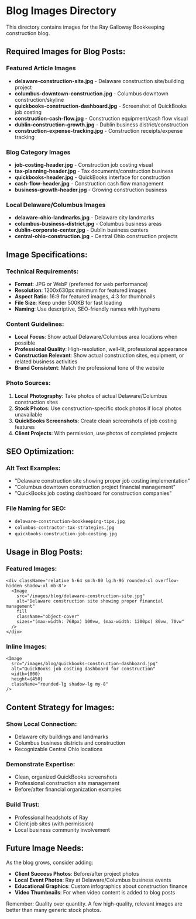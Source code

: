 # Blog Images Directory

This directory contains images for the Ray Galloway Bookkeeping construction blog.

## Required Images for Blog Posts:

### Featured Article Images
- **delaware-construction-site.jpg** - Delaware construction site/building project
- **columbus-downtown-construction.jpg** - Columbus downtown construction/skyline
- **quickbooks-construction-dashboard.jpg** - Screenshot of QuickBooks job costing
- **construction-cash-flow.jpg** - Construction equipment/cash flow visual
- **dublin-construction-growth.jpg** - Dublin business district/construction
- **construction-expense-tracking.jpg** - Construction receipts/expense tracking

### Blog Category Images
- **job-costing-header.jpg** - Construction job costing visual
- **tax-planning-header.jpg** - Tax documents/construction business
- **quickbooks-header.jpg** - QuickBooks interface for construction
- **cash-flow-header.jpg** - Construction cash flow management
- **business-growth-header.jpg** - Growing construction business

### Local Delaware/Columbus Images
- **delaware-ohio-landmarks.jpg** - Delaware city landmarks
- **columbus-business-district.jpg** - Columbus business areas
- **dublin-corporate-center.jpg** - Dublin business centers
- **central-ohio-construction.jpg** - Central Ohio construction projects

## Image Specifications:

### Technical Requirements:
- **Format**: JPG or WebP (preferred for web performance)
- **Resolution**: 1200x630px minimum for featured images
- **Aspect Ratio**: 16:9 for featured images, 4:3 for thumbnails
- **File Size**: Keep under 500KB for fast loading
- **Naming**: Use descriptive, SEO-friendly names with hyphens

### Content Guidelines:
- **Local Focus**: Show actual Delaware/Columbus area locations when possible
- **Professional Quality**: High-resolution, well-lit, professional appearance
- **Construction Relevant**: Show actual construction sites, equipment, or related business activities
- **Brand Consistent**: Match the professional tone of the website

### Photo Sources:
1. **Local Photography**: Take photos of actual Delaware/Columbus construction sites
2. **Stock Photos**: Use construction-specific stock photos if local photos unavailable
3. **QuickBooks Screenshots**: Create clean screenshots of job costing features
4. **Client Projects**: With permission, use photos of completed projects

## SEO Optimization:

### Alt Text Examples:
- "Delaware construction site showing proper job costing implementation"
- "Columbus downtown construction project financial management"
- "QuickBooks job costing dashboard for construction companies"

### File Naming for SEO:
- `delaware-construction-bookkeeping-tips.jpg`
- `columbus-contractor-tax-strategies.jpg`
- `quickbooks-construction-job-costing.jpg`

## Usage in Blog Posts:

### Featured Images:
```tsx
<div className='relative h-64 sm:h-80 lg:h-96 rounded-xl overflow-hidden shadow-xl mb-8'>
  <Image
    src="/images/blog/delaware-construction-site.jpg"
    alt="Delaware construction site showing proper financial management"
    fill
    className="object-cover"
    sizes="(max-width: 768px) 100vw, (max-width: 1200px) 80vw, 70vw"
  />
</div>
```

### Inline Images:
```tsx
<Image
  src="/images/blog/quickbooks-construction-dashboard.jpg"
  alt="QuickBooks job costing dashboard for construction"
  width={800}
  height={450}
  className="rounded-lg shadow-lg my-8"
/>
```

## Content Strategy for Images:

### Show Local Connection:
- Delaware city buildings and landmarks
- Columbus business districts and construction
- Recognizable Central Ohio locations

### Demonstrate Expertise:
- Clean, organized QuickBooks screenshots
- Professional construction site management
- Before/after financial organization examples

### Build Trust:
- Professional headshots of Ray
- Client job sites (with permission)
- Local business community involvement

## Future Image Needs:

As the blog grows, consider adding:
- **Client Success Photos**: Before/after project photos
- **Local Event Photos**: Ray at Delaware/Columbus business events
- **Educational Graphics**: Custom infographics about construction finance
- **Video Thumbnails**: For when video content is added to blog posts

Remember: Quality over quantity. A few high-quality, relevant images are better than many generic stock photos.
